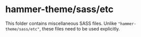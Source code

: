 # hammer-theme/sass/etc

This folder contains miscellaneous SASS files. Unlike `"hammer-theme/sass/etc"`, these files
need to be used explicitly.
